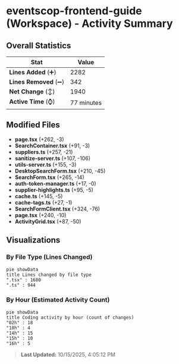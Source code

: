 # eventscop-frontend-guide (Workspace) - Activity Summary 

## Overall Statistics

| Stat                   | Value                                                             |
| ---------------------- | ----------------------------------------------------------------- |
| **Lines Added** (➕)   | 2282                                          |
| **Lines Removed** (➖) | 342                                        |
| **Net Change** (↕)    | 1940                |
| **Active Time** (⌚)   | 77 minutes |


## Modified Files
- **page.tsx** (+262, -3)
- **SearchContainer.tsx** (+91, -3)
- **suppliers.ts** (+257, -21)
- **sanitize-server.ts** (+107, -106)
- **utils-server.ts** (+155, -3)
- **DesktopSearchForm.tsx** (+210, -45)
- **SearchForm.tsx** (+265, -14)
- **auth-token-manager.ts** (+17, -0)
- **supplier-highlights.ts** (+95, -5)
- **cache.ts** (+145, -5)
- **cache-tags.ts** (+27, -1)
- **SearchFormClient.tsx** (+324, -76)
- **page.tsx** (+240, -10)
- **ActivityGrid.tsx** (+87, -50)

## Visualizations

### By File Type (Lines Changed)

```mermaid
pie showData
title Lines changed by file type
".tsx" : 1680
".ts" : 944
```

### By Hour (Estimated Activity Count)

```mermaid
pie showData
title Coding activity by hour (count of changes)
"02h" : 18
"10h" : 4
"14h" : 15
"15h" : 10
"16h" : 5
```


> **Last Updated:** 10/15/2025, 4:05:12 PM